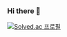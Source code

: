 ### Hi there 👋

[![Solved.ac 프로필](http://mazassumnida.wtf/api/generate_badge?boj=jorepong123)](https://solved.ac/jorepong123)

<!--
**jorepong/jorepong** is a ✨ _special_ ✨ repository because its `README.md` (this file) appears on your GitHub profile.

Here are some ideas to get you started:

- 🔭 I’m currently working on ...
- 🌱 I’m currently learning ...
- 👯 I’m looking to collaborate on ...
- 🤔 I’m looking for help with ...
- 💬 Ask me about ...
- 📫 How to reach me: ...
- 😄 Pronouns: ...
- ⚡ Fun fact: ...
-->
